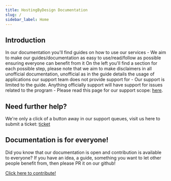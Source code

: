 ```yaml
---
title: HostingByDesign Documentation
slug: /
sidebar_label: Home
---
```


## Introduction

In our documentation you'll find guides on how to use our services - We aim to make our guides/documentation as easy to use/read/follow as possible ensuring everyone can benefit from it
On the left you'll find a section for each possible step, please note that we aim to make disclaimers in all unofficial documentation, unofficial as in the guide details the usage of applications
our support team does not provide support for - Our support is limited to the guide.
Anything officially support will have support for issues related to the program - Please read this page for our support scope: [here](/pre-sales/support-scope.mdx).

## Need further help?

We're only a click of a button away in our support queues, visit us here to submit a ticket: [ticket](https://my.hostingby.design/submitticket.php?step=2&deptid=2)

## Documentation is for everyone!

Did you know that our documentation is open and contribution is available to everyone? If you have an idea, a guide, something you want to let other people benefit from, then please PR it on our github!

[Click here to contribute!](https://github.com/hostingbydesign/docs.hostingby.design)
